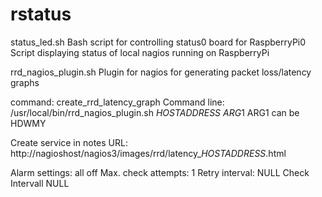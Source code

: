 # rstatus

status_led.sh
Bash script for controlling status0 board for RaspberryPi0
Script displaying status of local nagios running on RaspberryPi

rrd_nagios_plugin.sh
Plugin for nagios for generating packet loss/latency graphs

command: create_rrd_latency_graph
Command line: /usr/local/bin/rrd_nagios_plugin.sh $HOSTADDRESS$ $ARG1$
ARG1 can be HDWMY

Create service in notes URL:
http://nagioshost/nagios3/images/rrd/latency_$HOSTADDRESS$.html

Alarm settings: all off
Max. check attempts: 1
Retry interval: NULL
Check Intervall NULL
